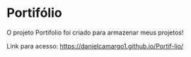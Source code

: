 # Portifólio
O projeto Portifolio foi criado para armazenar meus projetos!

Link para acesso: https://danielcamargo1.github.io/Portif-lio/
